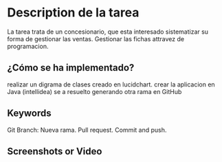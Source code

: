 # Description de la tarea

<!-- Descripción sobre lo que se pide en la tarea -->
La tarea trata de un concesionario, que esta interesado sistematizar su forma de gestionar las ventas.
Gestionar las fichas attravez de programacion.


## ¿Cómo se ha implementado?

<!-- Estructura de clases, patrones: MVVM, etc.  -->
realizar un digrama de clases creado en lucidchart.
crear la aplicacion en Java (intellidea)
se a resuelto generando otra rama en GitHub



## Keywords

<!-- Palabras relacionadas con los conceptos vistos -->
Git Branch: Nueva rama. 
Pull request.
Commit and push.



## Screenshots or Video

<!-- Captura de pantalla de la consola -->
